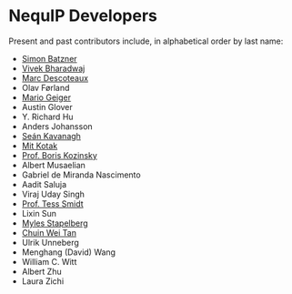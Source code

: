# NequIP Developers

Present and past contributors include, in alphabetical order by last name:

 - [Simon Batzner](https://simonbatzner.github.io/)
 - [Vivek Bharadwaj](https://vivek-bharadwaj.com)
 - [Marc Descoteaux](https://www.marcdescoteaux.com/)
 - Olav Førland
 - [Mario Geiger](https://mariogeiger.ch/)
 - Austin Glover
 - Y. Richard Hu
 - Anders Johansson
 - [Seán Kavanagh](https://seankavanagh.com/)
 - [Mit Kotak](https://mitkotak.github.io/)
 - [Prof. Boris Kozinsky](https://mir.g.harvard.edu/)
 - Albert Musaelian
 - Gabriel de Miranda Nascimento
 - Aadit Saluja
 - Viraj Uday Singh
 - [Prof. Tess Smidt](https://blondegeek.github.io/)
 - Lixin Sun
 - [Myles Stapelberg](https://github.com/mstapelberg)
 - [Chuin Wei Tan](https://cw-tan.github.io/)
 - Ulrik Unneberg
 - Menghang (David) Wang
 - William C. Witt
 - Albert Zhu
 - Laura Zichi